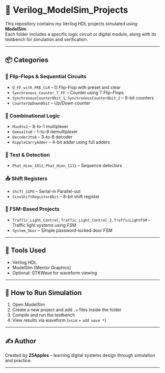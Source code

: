 # 🧠 Verilog_ModelSim_Projects

This repository contains my Verilog HDL projects simulated using **ModelSim**.  
Each folder includes a specific logic circuit or digital module, along with its testbench for simulation and verification.

---

## 📦 Categories

### 🔁 Flip-Flops & Sequential Circuits
- `D_FF_with_PRE_CLR` – D Flip-Flop with preset and clear
- `Synchronous_Counter_T_FF` – Counter using T Flip-Flops
- `SynchronousCounter8bit_1`, `SynchronousCounter8bit_2` – 8-bit counters
- `CounterUpDown8bit` – Up/Down counter

### 📐 Combinational Logic
- `Mux8to1` – 8-to-1 multiplexer
- `Demux1to8` – 1-to-8 demultiplexer
- `Decoder3to8` – 3-to-8 decoder
- `RippleCarryAdder` – 4-bit adder using full adders

### 🧪 Test & Detection
- `Phat_Hien_1011`, `Phat_Hien_1111` – Sequence detectors

### 📤 Shift Registers
- `Shift_SIPO` – Serial-in Parallel-out
- `SisoShiftRegistor8bit` – 8-bit shift register

### 🚦 FSM-Based Projects
- `Traffic_Light_Control`, `Traffic_Light_Control_2`, `TrafficLightFSM` – Traffic light systems using FSM
- `System_Door` – Simple password-locked door FSM

---

## 🔧 Tools Used
- Verilog HDL
- ModelSim (Mentor Graphics)
- Optional: GTKWave for waveform viewing

---

## 🚀 How to Run Simulation
1. Open ModelSim
2. Create a new project and add `.v` files inside the folder
3. Compile and run the testbench
4. View results via waveform (`vsim` + `add wave *`)

---

## ✍️ Author

Created by **25Apples** – learning digital systems design through simulation and practice.

---
